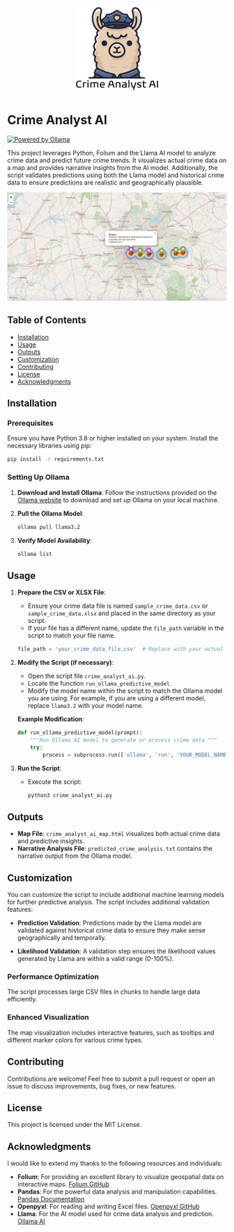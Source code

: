 <div align="center">
  <img src="https://github.com/ericmaddox/crime-analyst-ai/raw/main/media/crime_analyst_ai.JPEG" alt="Crime Analyst AI" width="200" />
</div>

# Crime Analyst AI
[![Powered by Ollama](https://img.shields.io/badge/Powered%20by-Ollama-blue)](https://ollama.com)


This project leverages Python, Folium and the Llama AI model to analyze crime data and predict future crime trends. It visualizes actual crime data on a map and provides narrative insights from the AI model. Additionally, the script validates predictions using both the Llama model and historical crime data to ensure predictions are realistic and geographically plausible.

![Crime Analyst AI Map](https://github.com/ericmaddox/crime-analyst-ai/blob/main/media/crime_analyst_ai_map.JPG)


## Table of Contents

- [Installation](#installation)
- [Usage](#usage)
- [Outputs](#outputs)
- [Customization](#customization)
- [Contributing](#contributing)
- [License](#license)
- [Acknowledgments](#acknowledgments)

## Installation

### Prerequisites

Ensure you have Python 3.8 or higher installed on your system. Install the necessary libraries using pip:

```bash
pip install -r requirements.txt
```

### Setting Up Ollama

1. **Download and Install Ollama**:
   Follow the instructions provided on the [Ollama website](https://ollama.ai) to download and set up Ollama on your local machine.

2. **Pull the Ollama Model**:
   ```bash
   ollama pull llama3.2
   ```

3. **Verify Model Availability**:
   ```bash
   ollama list
   ```

## Usage

1. **Prepare the CSV or XLSX File**:
   - Ensure your crime data file is named `sample_crime_data.csv` or `sample_crime_data.xlsx` and placed in the same directory as your script.
   - If your file has a different name, update the `file_path` variable in the script to match your file name.

   ```python
   file_path = 'your_crime_data_file.csv'  # Replace with your actual file name
   ```

2. **Modify the Script (if necessary)**:
   - Open the script file `crime_analyst_ai.py`.
   - Locate the function `run_ollama_predictive_model`.
   - Modify the model name within the script to match the Ollama model you are using. For example, if you are using a different model, replace `llama3.2` with your model name.

   **Example Modification**:
   ```python
   def run_ollama_predictive_model(prompt):
       """Run Ollama AI model to generate or process crime data."""
       try:
           process = subprocess.run(['ollama', 'run', 'YOUR_MODEL_NAME_HERE', prompt], capture_output=True, text=True, check=True)
   ```

3. **Run the Script**:
   - Execute the script:
     ```bash
     python3 crime_analyst_ai.py
     ```

## Outputs

- **Map File**: `crime_analyst_ai_map.html` visualizes both actual crime data and predictive insights.
- **Narrative Analysis File**: `predicted_crime_analysis.txt` contains the narrative output from the Ollama model.

## Customization

You can customize the script to include additional machine learning models for further predictive analysis. The script includes additional validation features:

- **Prediction Validation**: Predictions made by the Llama model are validated against historical crime data to ensure they make sense geographically and temporally.
  
- **Likelihood Validation**: A validation step ensures the likelihood values generated by Llama are within a valid range (0-100%).

### Performance Optimization

The script processes large CSV files in chunks to handle large data efficiently.

### Enhanced Visualization

The map visualization includes interactive features, such as tooltips and different marker colors for various crime types.

## Contributing

Contributions are welcome! Feel free to submit a pull request or open an issue to discuss improvements, bug fixes, or new features.

## License

This project is licensed under the MIT License.

## Acknowledgments

I would like to extend my thanks to the following resources and individuals:

- **Folium**: For providing an excellent library to visualize geospatial data on interactive maps. [Folium GitHub](https://github.com/python-visualization/folium)
- **Pandas**: For the powerful data analysis and manipulation capabilities. [Pandas Documentation](https://pandas.pydata.org/pandas-docs/stable/)
- **Openpyxl**: For reading and writing Excel files. [Openpyxl GitHub](https://github.com/jmcnamara/openpyxl)
- **Llama**: For the AI model used for crime data analysis and prediction. [Ollama AI](https://ollama.ai)
